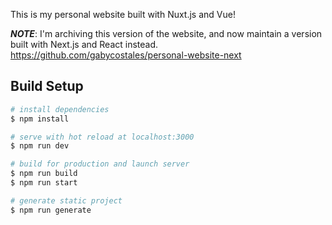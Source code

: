 This is my personal website built with Nuxt.js and Vue!

**_NOTE_**: I'm archiving this version of the website, and now maintain a version built with Next.js and React instead. 
https://github.com/gabycostales/personal-website-next

## Build Setup

```bash
# install dependencies
$ npm install

# serve with hot reload at localhost:3000
$ npm run dev

# build for production and launch server
$ npm run build
$ npm run start

# generate static project
$ npm run generate
```
